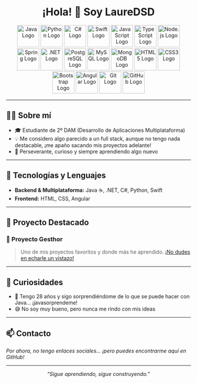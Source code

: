
<!-- banner section -->
<h1 align="center">¡Hola! 👋 Soy LaureDSD</h1>
<p align="center">
  <img src="https://cdn.jsdelivr.net/gh/devicons/devicon/icons/java/java-original.svg" width="60" alt="Java Logo"/>
<img src="https://cdn.jsdelivr.net/gh/devicons/devicon/icons/python/python-original.svg" width="60" alt="Python Logo"/>
<img src="https://cdn.jsdelivr.net/gh/devicons/devicon/icons/csharp/csharp-original.svg" width="60" alt="C# Logo"/>
<img src="https://cdn.jsdelivr.net/gh/devicons/devicon/icons/swift/swift-original.svg" width="60" alt="Swift Logo"/>
<img src="https://cdn.jsdelivr.net/gh/devicons/devicon/icons/javascript/javascript-original.svg" width="60" alt="JavaScript Logo"/>
<img src="https://cdn.jsdelivr.net/gh/devicons/devicon/icons/typescript/typescript-original.svg" width="60" alt="TypeScript Logo"/>

<img src="https://cdn.jsdelivr.net/gh/devicons/devicon/icons/nodejs/nodejs-original.svg" width="60" alt="Node.js Logo"/>
<img src="https://cdn.jsdelivr.net/gh/devicons/devicon/icons/spring/spring-original.svg" width="60" alt="Spring Logo"/>
<img src="https://cdn.jsdelivr.net/gh/devicons/devicon/icons/dot-net/dot-net-original.svg" width="60" alt=".NET Logo"/>

<img src="https://cdn.jsdelivr.net/gh/devicons/devicon/icons/postgresql/postgresql-original.svg" width="60" alt="PostgreSQL Logo"/>
<img src="https://cdn.jsdelivr.net/gh/devicons/devicon/icons/mysql/mysql-original.svg" width="60" alt="MySQL Logo"/>
<img src="https://cdn.jsdelivr.net/gh/devicons/devicon/icons/mongodb/mongodb-original.svg" width="60" alt="MongoDB Logo"/>

<img src="https://cdn.jsdelivr.net/gh/devicons/devicon/icons/html5/html5-original.svg" width="60" alt="HTML5 Logo"/>
<img src="https://cdn.jsdelivr.net/gh/devicons/devicon/icons/css3/css3-original.svg" width="60" alt="CSS3 Logo"/>
<img src="https://cdn.jsdelivr.net/gh/devicons/devicon/icons/bootstrap/bootstrap-original.svg" width="60" alt="Bootstrap Logo"/>
<img src="https://cdn.jsdelivr.net/gh/devicons/devicon/icons/angularjs/angularjs-original.svg" width="60" alt="Angular Logo"/>

<img src="https://cdn.jsdelivr.net/gh/devicons/devicon/icons/git/git-original.svg" width="60" alt="Git Logo"/>
<img src="https://cdn.jsdelivr.net/gh/devicons/devicon/icons/github/github-original.svg" width="60" alt="GitHub Logo"/>








</p>

---

## 👨‍💻 Sobre mí

- 🎓 Estudiante de 2º DAM (Desarrollo de Aplicaciones Multiplataforma)
- 💡 Me considero algo parecido a un full stack, aunque no tengo nada destacable, ¡me apaño sacando mis proyectos adelante!
- 💪 Perseverante, curioso y siempre aprendiendo algo nuevo

---

## 🚀 Tecnologías y Lenguajes

- **Backend & Multiplataforma:** Java ☕, .NET, C#, Python, Swift
- **Frontend:** HTML, CSS, Angular

---

## 🌟 Proyecto Destacado

### 📌 Proyecto Gesthor
> Uno de mis proyectos favoritos y donde más he aprendido. [¡No dudes en echarle un vistazo!](https://github.com/LaureDSD/ProyectoGestorGastos)

---

## 🧩 Curiosidades

- 🎉 Tengo 28 años y sigo sorprendiéndome de lo que se puede hacer con Java… ¡javasorprendeme!
- 😅 No soy muy bueno, pero nunca me rindo con mis ideas

---

## 📫 Contacto

*Por ahora, no tengo enlaces sociales… ¡pero puedes encontrarme aquí en GitHub!*

---

<p align="center">
  <em>“Sigue aprendiendo, sigue construyendo.”</em>
</p>
